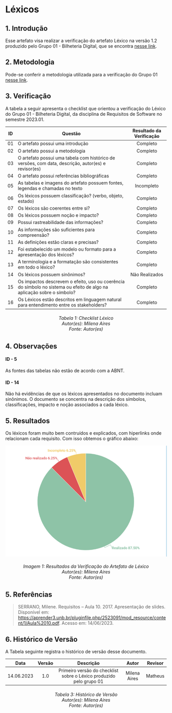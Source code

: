 # Léxicos

## 1. Introdução

Esse artefato visa realizar a verificação do artefato Léxico na versão 1.2 produzido pelo Grupo 01 - Bilheteria Digital, que se encontra [nesse link](https://requisitos-de-software.github.io/2023.1-BilheteriaDigital/modelagem/lexicos/).

## 2. Metodologia

Pode-se conferir a metodologia utilizada para a verificação do Grupo 01 [nesse link](https://requisitos-de-software.github.io/2023.1-Twitch/verificacao_grupo01/planejamento/).

## 3. Verificação

A tabela a seguir apresenta o checklist que orientou a verificação do Léxico do Grupo 01 - Bilheteria Digital, da disciplina de Requisitos de Software no semestre 2023.01.

| ID |Questão| Resultado da Verificação |
| :---: | --- | :---: |
| 01 | O artefato possui uma introdução | Completo |
| 02 | O artefato possui a metodologia  | Completo |
| 03 | O artefato possui uma tabela com histórico de versões, com data, descrição, autor(es) e revisor(es)  | Completo |
| 04 | O artefato possui referências bibliográficas  | Completo |
| 05 | As tabelas e imagens do artefato possuem fontes, legendas e chamadas no texto | Incompleto |
| 06 | Os léxicos possuem classificação? (verbo, objeto, estado) | Completo |
| 07 | Os léxicos são coerentes entre si? | Completo |
| 08 | Os léxicos possuem noção e impacto? | Completo |
| 09 | Possui rastreabilidade das informações?| Completo |
| 10 | As informações são suficientes para compreensão? | Completo |
| 11 | As definições estão claras e precisas? | Completo |
| 12 | Foi estabelecido um modelo ou formato para a apresentação dos léxicos? | Completo |
| 13 | A terminologia e a formatação são consistentes em todo o léxico? | Completo |
| 14 | Os léxicos possuem sinônimos? | Não Realizados|
| 15 | Os impactos descrevem o efeito, uso ou coerência do símbolo no sistema ou efeito de algo na aplicação sobre o símbolo?| Completo |
| 16 | Os Léxicos estão descritos em linguagem natural para entendimento entre os stakeholders? | Completo |

<h6 align = "center"> Tabela 1: Checklist Léxico
<br> Autor(es): Milena Aires
<br>Fonte: Autor(es)</h6>

## 4. Observações

#### ID - 5
As fontes das tabelas não estão de acordo com a ABNT.

#### ID - 14 

Não há evidências de que os léxicos apresentados no documento incluam sinônimos. O documento se concentra na descrição dos símbolos, classificações, impacto e noção associados a cada léxico.

## 5. Resultados
Os léxicos foram muito bem contruídos e explicados, com hiperlinks onde relacionam cada requisito. Com isso obtemos o gráfico abaixo:

![Resultados Lexico](./imagens_verifica01/verificacao_lexicos.png)

<h6 align = "center"> Imagem 1: Resultados da Verificação do Artefato de Léxico
<br> Autor(es): Milena Aires
<br>Fonte: Autor(es)</h6>

## 5. Referências
>SERRANO, Milene. Requisitos – Aula 10. 2017. Apresentação de slides. Disponível em: https://aprender3.unb.br/pluginfile.php/2523091/mod_resource/content/1/Aula%2010.pdf. Acesso em: 14/06/2023.

## 6. Histórico de Versão

A Tabela seguinte registra o histórico de versão desse documento.

|**Data** | **Versão** | **Descrição** | **Autor** | **Revisor** |
|:---: | :---: | :---: | :---: | :---: |
|14.06.2023| 1.0 | Primeiro versão do checklist sobre o Léxico produzido pelo grupo 01| Milena Aires | Matheus |

<h6 align = "center"> Tabela 3: Histórico de Versão
<br> Autor(es): Milena Aires
<br>Fonte: Autor(es)</h6>
